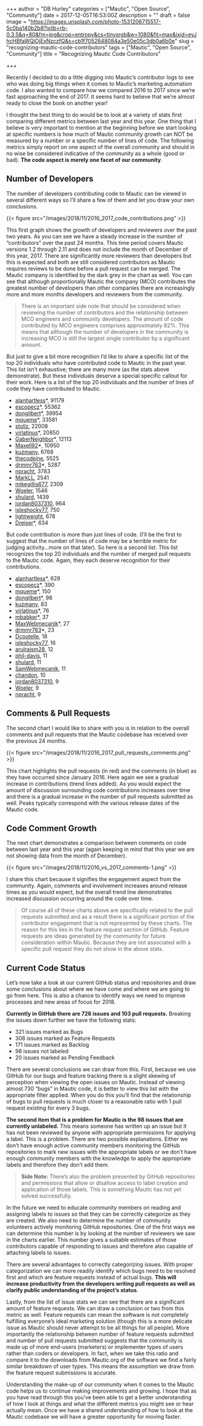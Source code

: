 +++
author = "DB Hurley"
categories = ["Mautic", "Open Source", "Community"]
date = 2017-12-05T16:53:00Z
description = ""
draft = false
image = "https://images.unsplash.com/photo-1531206715517-5c0ba140b2b8?ixlib=rb-0.3.5&q=80&fm=jpg&crop=entropy&cs=tinysrgb&w=1080&fit=max&ixid=eyJhcHBfaWQiOjExNzczfQ&s=cb1f7052848084a3e50e05c3db0a6b0e"
slug = "recognizing-mautic-code-contributors"
tags = ["Mautic", "Open Source", "Community"]
title = "Recognizing Mautic Code Contributors"

+++


Recently I decided to do a little digging into Mautic’s contributor logs to see who was doing big things when it comes to Mautic’s marketing automation code. I also wanted to compare how we compared 2016 to 2017 since we’re fast approaching the end of 2017. It seems hard to believe that we’re almost ready to close the book on another year!

I thought the best thing to do would be to look at a variety of stats first comparing different metrics between last year and this year. One thing that I believe is very important to mention at the beginning before we start looking at specific numbers is how much of Mautic community growth can NOT be measured by a number or a specific number of lines of code. The following metrics simply report on one aspect of the overall community and should in no wise be considered indicative of the community as a whole (good or bad). **The code aspect is merely one facet of our community**.

## Number of Developers

The number of developers contributing code to Mautic can be viewed in several different ways so I’ll share a few of them and let you draw your own conclusions.

{{< figure src="/images/2018/11/2016_2017_code_contributions.png" >}}

This first graph shows the growth of developers and reviewers over the past two years. As you can see we have a steady increase in the number of “contributors” over the past 24 months. This time period covers Mautic versions 1.2 through 2.11 and does not include the month of December of this year, 2017. There are significantly more reviewers than developers but this is expected and both are still considered contributors as Mautic requires reviews to be done before a pull request can be merged. The Mautic company is identified by the dark grey in the chart as well. You can see that although proportionally Mautic the company (MCO) contributes the greatest number of developers than other companies there are increasingly more and more months developers and reviewers from the community.

> There is an important side note that should be considered when reviewing the number of contributors and the relationship between MCO engineers and community developers. The amount of code contributed by MCO engineers comprises approximately 82%. This means that although the number of developers in the community is increasing MCO is still the largest single contributor by a significant amount.

But just to give a bit more recognition I’d like to share a specific list of the top 20 individuals who have contributed code to Mautic in the past year. This list isn’t exhaustive; there are many more (as the stats above demonstrate). But these individuals deserve a special specific callout for their work. Here is a list of the top 20 individuals and the number of lines of code they have contributed to Mautic.

* [alanhartless](https://github.com/alanhartless)*, 91179
* [escopecz](https://github.com/escopecz)*, 55362
* [dongilbert](https://github.com/dongilbert)*, 39954
* [mqueme](https://github.com/mqueme)*, 33581
* [stollz](https://github.com/stollz), 22008
* [virlatinus](https://github.com/virlatinus)*, 20850
* [GaberNeighbor](https://github.com/GaberNeighbor)*, 12113
* [Maxell92](https://github.com/Maxell92)*, 10950
* [kuzmany](https://github.com/kuzmany), 6768
* [thecodeine](https://github.com/thecodeine), 5525
* [drmmr763](https://github.com/drmmr763)*, 5287
* [npracht](https://github.com/npracht), 3783
* [MarkLL](https://github.com/MarkLL), 2541
* [mikegillis677](https://github.com/mikegillis677), 2309
* [Woeler](https://github.com/Woeler), 1546
* [shulard](https://github.com/shulard), 1439
* [jordan8037310](https://github.com/jordan8037310), 964
* [isleshocky77](https://github.com/isleshocky77), 750
* [lightweight](https://github.com/lightweight), 678
* [Dreiser](https://github.com/Dreiser)*, 634

But code contribution is more than just lines of code. (I’ll be the first to suggest that the number of lines of code may be a terrible metric for judging activity...more on that later). So here is a second list. This list recognizes the top 20 individuals and the number of merged pull requests to the Mautic code. Again, they each deserve recognition for their contributions.

* [alanhartless](https://github.com/alanhartless)*, 628
* [escopecz](https://github.com/escopecz)*, 390
* [mqueme](https://github.com/mqueme)*, 150
* [dongilbert](https://github.com/dongilbert)*, 98
* [kuzmany](https://github.com/kuzmany), 83
* [virlatinus](https://github.com/virlatinus)*, 76
* [mbabker](https://github.com/mbabker)*, 37
* [MaxWebmecanik](https://github.com/MaxWebmecanik)*, 27
* [drmmr763](https://github.com/drmmr763)*, 23
* [Dcoutelle](https://github.com/Dcoutelle), 18
* [isleshocky77](https://github.com/isleshocky77), 16
* [arulrajsm28](https://github.com/arulrajsm28), 12
* [phil-davis](https://github.com/phil-davis), 11
* [shulard](https://github.com/shulard), 11
* [SamWebmecanik](https://github.com/SamWebmecanik), 11
* [chandon](https://github.com/chandon), 10
* [jordan8037310](https://github.com/jordan8037310), 9
* [Woeler](https://github.com/Woeler), 9
* [npracht](https://github.com/npracht), 9

## Comments & Pull Requests

The second chart I would like to share with you is in relation to the overall comments and pull requests that the Mautic codebase has received over the previous 24 months.

{{< figure src="/images/2018/11/2016_2017_pull_requests_comments.png" >}}

This chart highlights the pull requests (in red) and the comments (in blue) as they have occurred since January 2016. Here again we see a gradual increase in contributions (trend lines added). As you would expect the amount of discussion surrounding code contributions increases over time and there is a gradual increase in the number of pull requests submitted as well. Peaks typically correspond with the various release dates of the Mautic code.

## Code Comment Growth

The next chart demonstrates a comparison between comments on code between last year and this year (again keeping in mind that this year we are not showing data from the month of December).

{{< figure src="/images/2018/11/2016_vs_2017_comments-1.png" >}}

I share this chart because it signifies the engagement aspect from the community. Again, comments and involvement increases around release times as you would expect, but the overall trend line demonstrates increased discussion occurring around the code over time.

> Of course all of these charts above are specifically related to the pull requests submitted and as a result there is a significant portion of the contributor engagement that is not represented by these charts. The reason for this lies in the feature request section of GitHub. Feature requests are ideas generated by the community for future consideration within Mautic. Because they are not associated with a specific pull request they do not show in the above stats.

## Current Code Status

Let’s now take a look at our current GitHub status and repositories and draw some conclusions about where we have come and where we are going to go from here. This is also a chance to identify ways we need to improve processes and new areas of focus for 2018.

**Currently in GitHub there are 726 issues and 103 pull requests.** Breaking the issues down further we have the following stats:

* 321 issues marked as Bugs
* 308 issues marked as Feature Requests
* 171 issues marked as Backlog
* 98 issues not labeled
* 20 issues marked as Pending Feedback

There are several conclusions we can draw from this. First, because we use GitHub for our bugs and feature tracking there is a slight skewing of perception when viewing the open issues on Mautic. Instead of viewing almost 730 “bugs” in Mautic code, it is better to view this list with the appropriate filter applied. When you do this you’ll find that the relationship of bugs to pull requests is much closer to a reasonable ratio with 1 pull request existing for every 3 bugs.

**The second item that is a problem for Mautic is the 98 issues that are currently unlabeled.** This means someone has written up an issue but it has not been reviewed by anyone with appropriate permissions for applying a label. This is a problem. There are two possible explanations. Either we don’t have enough active community members monitoring the GitHub repositories to mark new issues with the appropriate labels or we don’t have enough community members with the knowledge to apply the appropriate labels and therefore they don’t add them.

> **Side Note:** There’s also the problem presented by GitHub repositories and permissions that allow or disallow access to label creation and application of those labels. This is something Mautic has not yet solved successfully.

In the future we need to educate community members on reading and assigning labels to issues so that they can be correctly categorize as they are created. We also need to determine the number of community volunteers actively monitoring GitHub repositories. One of the first ways we can determine this number is by looking at the number of reviewers we saw in the charts earlier. This number gives a suitable estimates of those contributors capable of responding to issues and therefore also capable of attaching labels to issues.

There are several advantages to correctly categorizing issues. With proper categorization we can more readily identify which bugs need to be resolved first and which are feature requests instead of actual bugs. **This will increase productivity from the developers writing pull requests as well as clarify public understanding of the project’s status**.

Lastly, from the list of issue stats we can see that there are a significant amount of feature requests. We can draw a conclusion or two from this metric as well. Feature requests can mean the software is not completely fulfilling everyone’s ideal marketing solution (though this is a more delicate issue as Mautic should never attempt to be all things for all people). More importantly the relationship between number of feature requests submitted and number of pull requests submitted suggests that the community is made up of more end-users (marketers) or implementer types of users rather than coders or developers. In fact, when we take this ratio and compare it to the downloads from Mautic.org of the software we find a fairly similar breakdown of user types. This means the assumption we draw from the feature request submissions is accurate.

Understanding the make-up of our community when it comes to the Mautic code helps us to continue making improvements and growing. I hope that as you have read through this you’ve been able to get a better understanding of how I look at things and what the different metrics you might see or hear actually mean. Once we have a shared understanding of how to look at the Mautic codebase we will have a greater opportunity for moving faster.

